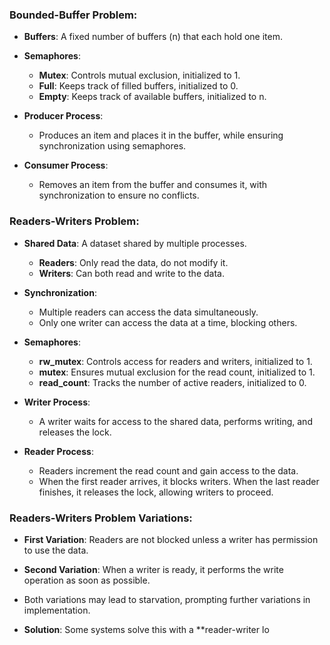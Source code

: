

### **Bounded-Buffer Problem**:
- **Buffers**: A fixed number of buffers (n) that each hold one item.
- **Semaphores**:
  - **Mutex**: Controls mutual exclusion, initialized to 1.
  - **Full**: Keeps track of filled buffers, initialized to 0.
  - **Empty**: Keeps track of available buffers, initialized to n.

- **Producer Process**:
  - Produces an item and places it in the buffer, while ensuring synchronization using semaphores.

- **Consumer Process**:
  - Removes an item from the buffer and consumes it, with synchronization to ensure no conflicts.

### **Readers-Writers Problem**:
- **Shared Data**: A dataset shared by multiple processes.
  - **Readers**: Only read the data, do not modify it.
  - **Writers**: Can both read and write to the data.

- **Synchronization**:
  - Multiple readers can access the data simultaneously.
  - Only one writer can access the data at a time, blocking others.

- **Semaphores**:
  - **rw_mutex**: Controls access for readers and writers, initialized to 1.
  - **mutex**: Ensures mutual exclusion for the read count, initialized to 1.
  - **read_count**: Tracks the number of active readers, initialized to 0.

- **Writer Process**:
  - A writer waits for access to the shared data, performs writing, and releases the lock.

- **Reader Process**:
  - Readers increment the read count and gain access to the data.
  - When the first reader arrives, it blocks writers. When the last reader finishes, it releases the lock, allowing writers to proceed.

### **Readers-Writers Problem Variations**:
- **First Variation**: Readers are not blocked unless a writer has permission to use the data.
- **Second Variation**: When a writer is ready, it performs the write operation as soon as possible.
- Both variations may lead to starvation, prompting further variations in implementation.

- **Solution**: Some systems solve this with a **reader-writer lo